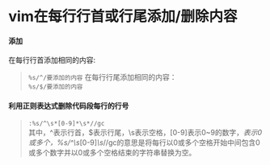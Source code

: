 # vim在每行行首或行尾添加/删除内容 
#### 添加
在每行行首添加相同的内容:  
>`%s/^/要添加的内容`
在每行行尾添加相同的内容：  
>`%s/$/要添加的内容`
#### 利用正则表达式删除代码段每行的行号
>`:%s/^\s*[0-9]*\s*//gc`  
其中，^表示行首，$表示行尾，\s表示空格，[0-9]表示0~9的数字，*表示0或多个，%s/^\s*[0-9]*\s*//gc的意思是将每行以0或多个空格开始中间包含0或多个数字并以0或多个空格结束的字符串替换为空。
